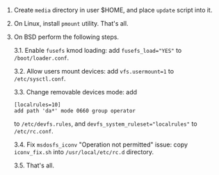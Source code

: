 1. Create `media` directory in user $HOME, and place `update` script into it.

2. On Linux, install `pmount` utility. That's all.

3. On BSD perform the following steps.

   3.1. Enable `fusefs` kmod loading: add `fusefs_load="YES"` to `/boot/loader.conf`.

   3.2. Allow users mount devices: add `vfs.usermount=1` to `/etc/sysctl.conf`.
   
   3.3. Change removable devices mode: add
   
       [localrules=10]
       add path 'da*' mode 0660 group operator
   
   to `/etc/devfs.rules`, and `devfs_system_ruleset="localrules"` to `/etc/rc.conf`.

   3.4. Fix `msdosfs_iconv` "Operation not permitted" issue:
   copy `iconv_fix.sh` into `/usr/local/etc/rc.d` directory.

   3.5. That's all.
